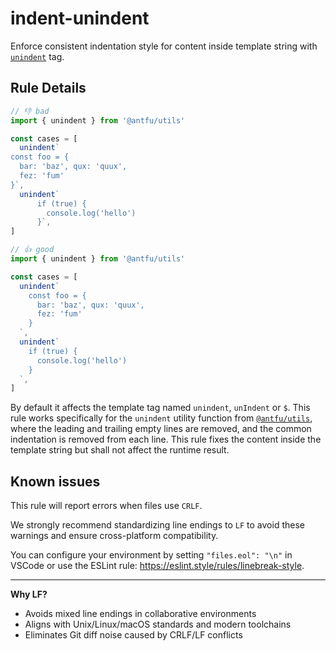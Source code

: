 # indent-unindent

Enforce consistent indentation style for content inside template string with [`unindent`](https://github.com/antfu/utils/blob/6cc9a99faaca1767969a375fdb2f222130d196c8/src/string.ts#L124) tag.

## Rule Details

<!-- eslint-skip -->
```js
// 👎 bad
import { unindent } from '@antfu/utils'

const cases = [
  unindent`
const foo = {
  bar: 'baz', qux: 'quux',
  fez: 'fum'
}`,
  unindent`
      if (true) {
        console.log('hello')
      }`,
]
```

<!-- eslint-skip -->
```js
// 👍 good
import { unindent } from '@antfu/utils'

const cases = [
  unindent`
    const foo = {
      bar: 'baz', qux: 'quux',
      fez: 'fum'
    }
  `,
  unindent`
    if (true) {
      console.log('hello')
    }
  `,
]
```

By default it affects the template tag named `unindent`, `unIndent` or `$`. This rule works specifically for the `unindent` utility function from [`@antfu/utils`](https://github.com/antfu), where the leading and trailing empty lines are removed, and the common indentation is removed from each line. This rule fixes the content inside the template string but shall not affect the runtime result.

## Known issues

This rule will report errors when files use `CRLF`.

We strongly recommend standardizing line endings to `LF` to avoid these warnings and ensure cross-platform compatibility.

You can configure your environment by setting `"files.eol": "\n"` in VSCode or use the ESLint rule: <https://eslint.style/rules/linebreak-style>.

---

**Why LF?**
- Avoids mixed line endings in collaborative environments
- Aligns with Unix/Linux/macOS standards and modern toolchains
- Eliminates Git diff noise caused by CRLF/LF conflicts
